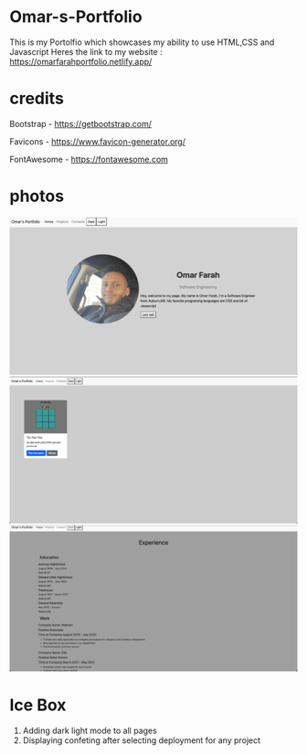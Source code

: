 # Omar-s-Portfolio
This is my Portolfio which showcases my ability to use HTML,CSS and Javascript
Heres the link to my website : https://omarfarahportfolio.netlify.app/
# credits
Bootstrap - https://getbootstrap.com/ 

Favicons - https://www.favicon-generator.org/

FontAwesome - https://fontawesome.com
# photos
![](/images/home-page.png)
![](/images/Project-Page1.png)
![](/images/Contact-page1.png)
# Ice Box 
1. Adding dark light mode to all pages
2. Displaying confeting after selecting deployment for any project